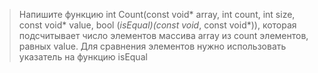 > Напишите функцию int Count(const void* array, int count, int size, const void* value, bool (*isEqual)(const void*, const void*)), которая подсчитывает число элементов массива array из count элементов, равных value. Для сравнения элементов нужно использовать указатель на функцию isEqual
